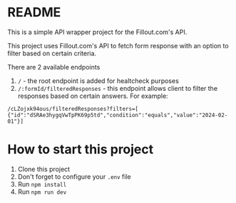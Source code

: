 # README

This is a simple API wrapper project for the Fillout.com's API.

This project uses Fillout.com's API to fetch form response with an option to filter based on certain criteria.

There are 2 available endpoints

1. `/` - the root endpoint is added for healtcheck purposes
2. `/:formId/filteredResponses` - this endpoint allows client to filter the responses based on certain answers. For example:

```
/cLZojxk94ous/filteredResponses?filters=[ {"id":"dSRAe3hygqVwTpPK69p5td","condition":"equals","value":"2024-02-01"}]
```

# How to start this project

1. Clone this project
2. Don't forget to configure your `.env` file
3. Run `npm install`
4. Run `npm run dev`
